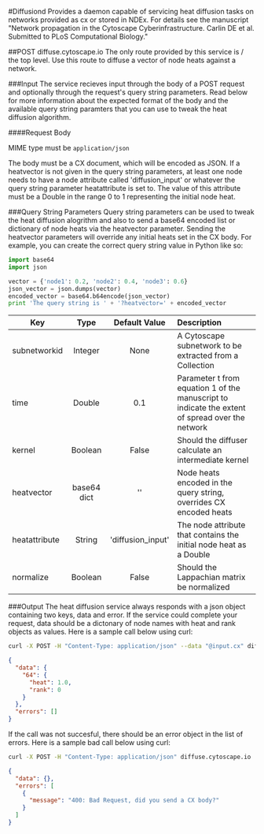 #Diffusiond
Provides a daemon capable of servicing heat diffusion tasks on networks provided as cx or stored in NDEx.  For details see the manuscript "Network propagation in the Cytoscape Cyberinfrastructure. Carlin DE et al. Submitted to PLoS Computational Biology."

##POST diffuse.cytoscape.io
The only route provided by this service is / the top level. Use this route to diffuse a vector of node heats against a network.


###Input
The service recieves input through the body of a POST request and optionally through the request's query string parameters. Read below for more information about the expected format of the body and the available query string paramters that you can use to tweak the heat diffusion algorithm.

####Request Body

MIME type must be `application/json`

The body must be a CX document, which will be encoded as JSON. If a heatvector is not given in the query string parameters, at least
one node needs to have a node attribute called 'diffusion_input' or whatever the query string parameter heatattribute is set to. The value
of this attribute must be a Double in the range 0 to 1 representing the initial node heat.

###Query String Parameters
Query string parameters can be used to tweak the heat diffusion alogrithm and also to send a base64 encoded list or dictionary of node heats via the heatvector parameter. Sending the heatvector parameters will override any initial heats set in the CX body. For example, you can create the correct query string value in Python like so:

```python
import base64
import json

vector = {'node1': 0.2, 'node2': 0.4, 'node3': 0.6}
json_vector = json.dumps(vector)
encoded_vector = base64.b64encode(json_vector)
print 'The query string is ' + '?heatvector=' + encoded_vector
```


| Key           | Type         | Default Value       | Description                                                        |
| ------------- | :----------: | :-----------------: | :----------------------------------------------------------------- |
| subnetworkid  | Integer      | None                | A Cytoscape subnetwork to be extracted from a Collection           |
| time          | Double       | 0.1                 | Parameter t from equation 1 of the manuscript to indicate the extent of spread over the network |
| kernel        | Boolean      | False               | Should the diffuser calculate an intermediate kernel               |
| heatvector    | base64 dict  | ''                  | Node heats encoded in the query string, overrides CX encoded heats |
| heatattribute | String       | 'diffusion_input'   | The node attribute that contains the initial node heat as a Double |
| normalize     | Boolean      | False               | Should the Lappachian matrix be normalized                         |

###Output
The heat diffusion service always responds with a json object containing two keys, data and error. If the service could complete your request, data should be a dictonary of node names with heat and rank objects as values. Here is a sample call below using curl:

```bash 
curl -X POST -H "Content-Type: application/json" --data "@input.cx" diffuse.cytoscape.io
```

```json
{
  "data": {
    "64": {
      "heat": 1.0, 
      "rank": 0
    }
  }, 
  "errors": []
}
```

If the call was not succesful, there should be an error object in the list of errors. Here is a sample bad call below using curl:

```bash 
curl -X POST -H "Content-Type: application/json" diffuse.cytoscape.io
```

```json
{
  "data": {}, 
  "errors": [
    {
      "message": "400: Bad Request, did you send a CX body?"
    }
  ]
}
```
